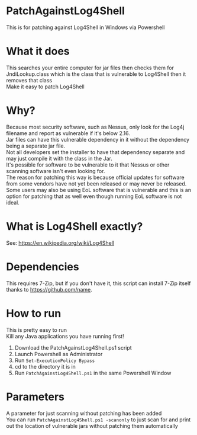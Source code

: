 # PatchAgainstLog4Shell
This is for patching against Log4Shell in Windows via Powershell
# What it does
This searches your entire computer for jar files then checks them for JndiLookup.class which is the class that is vulnerable to Log4Shell then it removes that class  
Make it easy to patch Log4Shell
# Why?
Because most security software, such as Nessus, only look for the Log4j filename and report as vulnerable if it's below 2.16.  
Jar files can have this vulnerable dependency in it without the dependency being a separate jar file.  
Not all developers set the installer to have that dependency separate and may just compile it with the class in the Jar.  
It's possible for software to be vulnerable to it that Nessus or other scanning software isn't even looking for.  
The reason for patching this way is because official updates for software from some vendors have not yet been released or may never be released.  
Some users may also be using EoL software that is vulnerable and this is an option for patching that as well even though running EoL software is not ideal.  
# What is Log4Shell exactly?
See: https://en.wikipedia.org/wiki/Log4Shell  
# Dependencies
This requires 7-Zip, but if you don't have it, this script can install 7-Zip itself thanks to https://github.com/name.
# How to run
This is pretty easy to run  
Kill any Java applications you have running first!
1) Download the PatchAgainstLog4Shell.ps1 script
2) Launch Powershell as Administrator
3) Run `Set-ExecutionPolicy Bypass`
4) cd to the directory it is in
5) Run `PatchAgainstLog4Shell.ps1` in the same Powershell Window

# Parameters
A parameter for just scanning without patching has been added  
You can run `PatchAgainstLog4Shell.ps1 -scanonly` to just scan for and print out the location of vulnerable jars without patching them automatically
